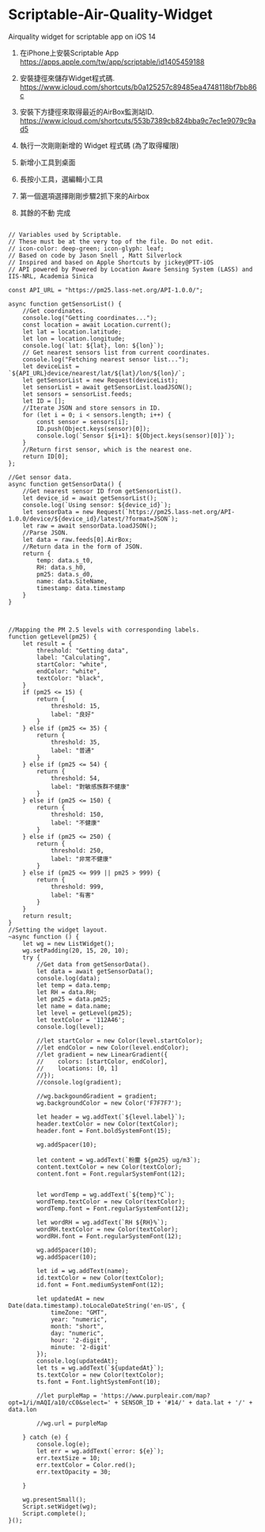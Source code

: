 # Scriptable-Air-Quality-Widget
Airquality widget for scriptable app on iOS 14

1. 在iPhone上安裝Scriptable App
https://apps.apple.com/tw/app/scriptable/id1405459188

2. 安裝捷徑來儲存Widget程式碼.
https://www.icloud.com/shortcuts/b0a125257c89485ea4748118bf7bb86c

3. 安裝下方捷徑來取得最近的AirBox監測站ID.
https://www.icloud.com/shortcuts/553b7389cb824bba9c7ec1e9079c9ad5

4. 執行一次剛剛新增的 Widget 程式碼 (為了取得權限)

5. 新增小工具到桌面

6. 長按小工具，選編輯小工具

7. 第一個選項選擇剛剛步驟2抓下來的Airbox

8. 其餘的不動 完成

<pre><code>
// Variables used by Scriptable.
// These must be at the very top of the file. Do not edit.
// icon-color: deep-green; icon-glyph: leaf;
// Based on code by Jason Snell <jsnell@sixcolors.com>, Matt Silverlock
// Inspired and based on Apple Shortcuts by jickey@PTT-iOS
// API powered by Powered by Location Aware Sensing System (LASS) and IIS-NRL, Academia Sinica 

const API_URL = "https://pm25.lass-net.org/API-1.0.0/";

async function getSensorList() {
    //Get coordinates.
    console.log("Getting coordinates...");
    const location = await Location.current();
    let lat = location.latitude;
    let lon = location.longitude;
    console.log(`lat: ${lat}, lon: ${lon}`);
    // Get nearest sensors list from current coordinates.
    console.log("Fetching nearest sensor list...");
    let deviceList = `${API_URL}device/nearest/lat/${lat}/lon/${lon}/`;
    let getSensorList = new Request(deviceList);
    let sensorList = await getSensorList.loadJSON();
    let sensors = sensorList.feeds;
    let ID = [];
    //Iterate JSON and store sensors in ID.
    for (let i = 0; i < sensors.length; i++) {
        const sensor = sensors[i];
        ID.push(Object.keys(sensor)[0]);
        console.log(`Sensor ${i+1}: ${Object.keys(sensor)[0]}`);
    }
    //Return first sensor, which is the nearest one.
    return ID[0];
};

//Get sensor data.
async function getSensorData() {
    //Get nearest sensor ID from getSensorList().
    let device_id = await getSensorList();
    console.log(`Using sensor: ${device_id}`);
    let sensorData = new Request(`https://pm25.lass-net.org/API-1.0.0/device/${device_id}/latest/?format=JSON`);
    let raw = await sensorData.loadJSON();
    //Parse JSON.
    let data = raw.feeds[0].AirBox;
    //Return data in the form of JSON.
    return {
        temp: data.s_t0,
        RH: data.s_h0,
        pm25: data.s_d0,
        name: data.SiteName,
        timestamp: data.timestamp
    }
}



//Mapping the PM 2.5 levels with corresponding labels.
function getLevel(pm25) {
    let result = {
        threshold: "Getting data",
        label: "Calculating",
        startColor: "white",
        endColor: "white",
        textColor: "black",
    }
    if (pm25 <= 15) {
        return {
            threshold: 15,
            label: "良好"
        }
    } else if (pm25 <= 35) {
        return {
            threshold: 35,
            label: "普通"
        }
    } else if (pm25 <= 54) {
        return {
            threshold: 54,
            label: "對敏感族群不健康"
        }
    } else if (pm25 <= 150) {
        return {
            threshold: 150,
            label: "不健康"
        }
    } else if (pm25 <= 250) {
        return {
            threshold: 250,
            label: "非常不健康"
        }
    } else if (pm25 <= 999 || pm25 > 999) {
        return {
            threshold: 999,
            label: "有害"
        }
    }
    return result;
}
//Setting the widget layout.
~async function () {
    let wg = new ListWidget();
    wg.setPadding(20, 15, 20, 10);
    try {
        //Get data from getSensorData().
        let data = await getSensorData();
        console.log(data);
        let temp = data.temp;
        let RH = data.RH;
        let pm25 = data.pm25;
        let name = data.name;
        let level = getLevel(pm25);
        let textColor = '112A46';
        console.log(level);

        //let startColor = new Color(level.startColor);
        //let endColor = new Color(level.endColor);
        //let gradient = new LinearGradient({
        //    colors: [startColor, endColor],
        //    locations: [0, 1]
        //});
        //console.log(gradient);

        //wg.backgoundGradient = gradient;
        wg.backgroundColor = new Color('F7F7F7');

        let header = wg.addText(`${level.label}`);
        header.textColor = new Color(textColor);
        header.font = Font.boldSystemFont(15);

        wg.addSpacer(10);

        let content = wg.addText(`粉塵 ${pm25} ug/m3`);
        content.textColor = new Color(textColor);
        content.font = Font.regularSystemFont(12);


        let wordTemp = wg.addText(`${temp}°C`);
        wordTemp.textColor = new Color(textColor);
        wordTemp.font = Font.regularSystemFont(12);

        let wordRH = wg.addText(`RH ${RH}%`);
        wordRH.textColor = new Color(textColor);
        wordRH.font = Font.regularSystemFont(12);

        wg.addSpacer(10);
        wg.addSpacer(10);

        let id = wg.addText(name);
        id.textColor = new Color(textColor);
        id.font = Font.mediumSystemFont(12);

        let updatedAt = new Date(data.timestamp).toLocaleDateString('en-US', {
            timeZone: "GMT",
            year: "numeric",
            month: "short",
            day: "numeric",
            hour: '2-digit',
            minute: '2-digit'
        });
        console.log(updatedAt);
        let ts = wg.addText(`${updatedAt}`);
        ts.textColor = new Color(textColor);
        ts.font = Font.lightSystemFont(10);

        //let purpleMap = 'https://www.purpleair.com/map?opt=1/i/mAQI/a10/cC0&select=' + SENSOR_ID + '#14/' + data.lat + '/' + data.lon

        //wg.url = purpleMap

    } catch (e) {
        console.log(e);
        let err = wg.addText(`error: ${e}`);
        err.textSize = 10;
        err.textColor = Color.red();
        err.textOpacity = 30;

    }

    wg.presentSmall();
    Script.setWidget(wg);
    Script.complete();
}();
</pre></code>
